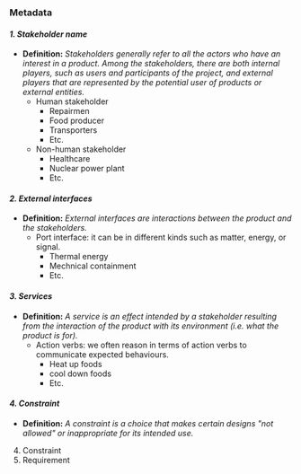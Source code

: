 ### Metadata

#### *1. Stakeholder name* 
- **Definition:** *Stakeholders generally refer to all the actors who have an interest in a product. Among the stakeholders, there are both internal players, such as users and participants of the project, and external players that are represented by the potential user of products or external entities.*
   - Human stakeholder 
      - Repairmen 
      - Food producer
      - Transporters
      - Etc.
  - Non-human stakeholder
      - Healthcare 
      - Nuclear power plant
      - Etc.

#### *2. External interfaces* 
- **Definition:** *External interfaces are interactions between the product and the stakeholders.*
   - Port interface: it can be in different kinds such as matter, energy, or signal.
      - Thermal energy 
      - Mechnical containment
      - Etc.

#### *3. Services* 
- **Definition:** *A service is an effect intended by a stakeholder resulting from the interaction of the product with its environment (i.e. what the product is for).*
   - Action verbs: we often reason in terms of action verbs to communicate expected behaviours.
      - Heat up foods
      - cool down foods
      - Etc.

#### *4. Constraint* 
- **Definition:** *A constraint is a choice that makes certain designs "not allowed" or inappropriate for its intended use.*


4. Constraint
5. Requirement 
